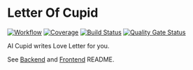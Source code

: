 # Letter Of Cupid
[![Workflow](https://github.com/swsnu/swppfall2022-team11/actions/workflows/run-tests.yml/badge.svg?branch=main)](https://github.com/swsnu/swppfall2022-team11/actions)
[![Coverage](https://coveralls.io/repos/github/swsnu/swppfall2022-team11/badge.svg?branch=main)](https://coveralls.io/github/swsnu/swppfall2022-team11?branch=main)
[![Build Status](https://travis-ci.com/swsnu/swppfall2022-team11.svg?branch=main)](https://travis-ci.com/swsnu/swppfall2022-team11)
[![Quality Gate Status](https://sonarcloud.io/api/project_badges/measure?project=swsnu_swppfall2022-team11&metric=alert_status)](https://sonarcloud.io/dashboard?id=swsnu_swppfall2022-team11)

AI Cupid writes Love Letter for you.

See [Backend](./backend/) and [Frontend](./frontend/) README.
